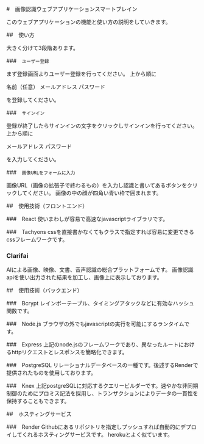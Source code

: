 #　画像認識ウェブアプリケーションスマートブレイン

このウェブアプリケーションの機能と使い方の説明をしていきます。

##　使い方

大きく分けて3段階あります。

###　`ユーザー登録`

まず登録画面よりユーザー登録を行ってください。
上から順に

名前（任意）
メールアドレス
パスワード

を登録してください。

###　`サインイン`

登録が終了したらサインインの文字をクリックしサインインを行ってください。
上から順に

メールアドレス
パスワード

を入力してください。

###　`画像URLをフォームに入力`

画像URL（画像の拡張子で終わるもの）を入力し認識と書いてあるボタンをクリックしてください。
画像の中の顔が四角い青い枠で囲まれます。

##　使用技術（フロントエンド）

###　React
使いまわしが容易で高速なjavascriptライブラリです。

###　Tachyons
cssを直接書かなくてもクラスで指定すれば容易に変更できるcssフレームワークです。

### Clarifai
AIによる画像、映像、文書、音声認識の総合プラットフォームです。
画像認識apiを使い出力された結果を加工し、画像上に表示しております。

##　使用技術（バックエンド）

###　Bcrypt
レインボーテーブル、タイミングアタックなどに有効なハッシュ関数です。

###　Node.js
ブラウザの外でもjavascriptの実行を可能にするランタイムです。

###　Express
上記のnode.jsのフレームワークであり、異なったルートにおけるhttpリクエストとレスポンスを簡略化できます。

###　PostgreSQL
リレーショナルデータベースの一種です。後述するRenderで提供されたものを使用しております。

###　Knex
上記postgreSQLに対応するクエリービルダーです。速やかな非同期制御のためにプロミス記法を採用し、トランザクションによりデータの一貫性を保持することもできます。

##　ホスティングサービス

###　Render
Githubにあるリポジトリを指定しプッシュすれば自動的にデプロイしてくれるホスティングサービスです。
herokuとよく似ています。